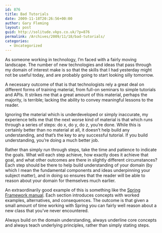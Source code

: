 ```yaml
---
id: 876
title: Bad Tutorials
date: 2009-11-18T20:26:56+00:00
author: Gary Fleming
layout: post
guid: http://solitude.vkps.co.uk/?p=876
permalink: /Archives/2009/11/18/bad-tutorials/
categories:
  - Uncategorized
---
```

As someone working in technology, I&#8217;m faced with a fairly moving landscape. The number of new technologies and ideas that pass through my domain of interest make is so that the skills that I had yesterday might not be useful today, and are probably going to start looking silly tomorrow.

A necessary outcome of that is that technologists rely a great deal on different forms of training material, from full-on seminars to simple tutorials and APIs. It strikes me that a great amount of this material, perhaps the majority, is terrible; lacking the ability to convey meaningful lessons to the reader.

Ignoring the material which is underdeveloped or simply inaccurate, my experience tells me that the next worse kind of material is that which runs through a series of steps: do x, do y, do z, you&#8217;re done. While this is certainly better than no material at all, it doesn&#8217;t help build any understanding, and that&#8217;s the key to any successful tutorial. If you build understanding, you&#8217;re doing a much better job.

Rather than simply run through steps, take the time and patience to indicate the goals. What will each step achieve, how exactly does it achieve that goal, and what other outcomes are there in slightly different circumstances? Each step should be there to help build understanding of your domain (by which I mean the fundamental components and ideas underpinning your subject matter), and in doing so ensures that the reader will be able to reason about your domain for themselves much earlier.

An extraordinarily good example of this is something like the [Spring Framework manual](http://static.springsource.org/spring/docs/3.0.x/spring-framework-reference/html/). Each section introduces concepts with worked examples, alternatives, and consequences. The outcome is that given a small amount of time working with Spring you can fairly well reason about a new class that you&#8217;ve never encountered.

Always build on the domain understanding, always underline core concepts and always teach underlying principles, rather than simply stating steps.
